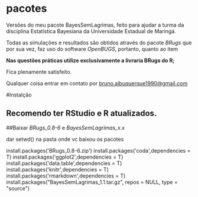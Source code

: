 # pacotes

Versões do meu pacote BayesSemLagrimas, feito para ajudar a turma da disciplina Estatística Bayesiana da Universidade Estadual de Maringá.

Todas as simulações e resultados são obtidos através do pacote *BRugs* que por sua vez, faz uso do software *OpenBUGS*, portanto, quanto ao item

**Nas questões práticas utilize exclusivamente a livraria BRugs do R;**

Fica plenamente satisfeito.

Qualquer coisa entrar em contato por <bruno.albuquerque1990@gmail.com>

#Instalção

## Recomendo ter RStudio e R atualizados.

##Baixar *BRugs_0.8-6* e *BayesSemLagrimas_x.x* 

dar setwd() na pasta onde vc baixou os pacotes

install.packages('BRugs_0.8-6.zip')
install.packages('coda',dependencies = T)
install.packages('ggplot2',dependencies = T)
install.packages('data.table',dependencies = T)
install.packages('knitr',dependencies = T)
install.packages('rmarkdown',dependencies = T)
install.packages("BayesSemLagrimas_1.1.tar.gz", repos = NULL, type = "source")



